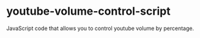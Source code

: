 # youtube-volume-control-script
JavaScript code that allows you to control youtube volume by percentage.
